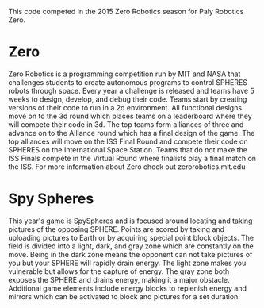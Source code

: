 This code competed in the 2015 Zero Robotics season for Paly Robotics Zero. 

# Zero
Zero Robotics is a programming competition run by MIT and NASA that challenges students to create autonomous programs to control SPHERES robots through space. Every year a challenge is released and teams have 5 weeks to design, develop, and debug their code. Teams start by creating versions of their code to run in a 2d environment. All functional designs move on to the 3d round which places teams on a leaderboard where they will compete their code in 3d. The top teams form alliances of three and advance on to the Alliance round which has a final design of the game. The top alliances will move on the ISS Final Round and compete their code on SPHERES on the International Space Station. Teams that do not make the ISS Finals compete in the Virtual Round where finalists play a final match on the ISS. For more information about Zero check out zerorobotics.mit.edu

# Spy Spheres
This year's game is SpySpheres and is focused around locating and taking pictures of the opposing SPHERE. Points are scored by taking and uploading pictures to Earth or by acquiring special point block objects. The field is divided into a light, dark, and gray zone which are constantly on the move. Being in the dark zone means the opponent can not take pictures of you but your SPHERE will rapidly drain energy. The light zone makes you vulnerable but allows for the capture of energy. The gray zone both exposes the SPHERE and drains energy, making it a major obstacle. Additional game elements include energy blocks to replenish energy and mirrors which can be activated to block and pictures for a set duration.
